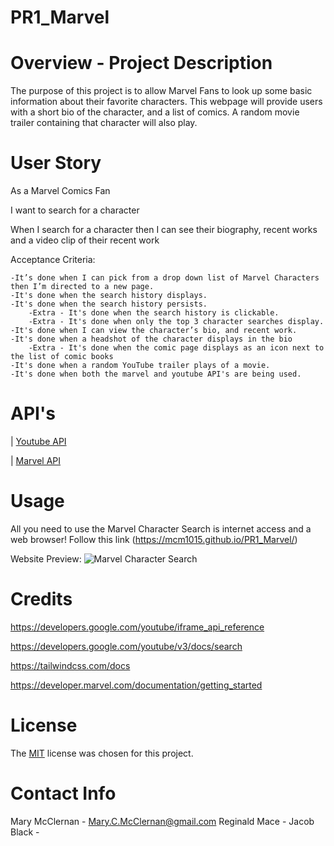 # PR1_Marvel
 
# Overview - Project Description

The purpose of this project is to allow Marvel Fans to look up some basic information about their favorite characters. 
This webpage will provide users with a short bio of the character, and a list of comics.
A random movie trailer containing that character will also play. 

# User Story
As a Marvel Comics Fan

I want to search for a character

When I search for a character then I can see their biography, recent works and a video clip of their recent work

Acceptance Criteria:

    -It’s done when I can pick from a drop down list of Marvel Characters then I’m directed to a new page.
    -It's done when the search history displays.
    -It's done when the search history persists.
        -Extra - It's done when the search history is clickable.
        -Extra - It's done when only the top 3 character searches display.
    -It's done when I can view the character’s bio, and recent work.
    -It's done when a headshot of the character displays in the bio
        -Extra - It's done when the comic page displays as an icon next to the list of comic books
    -It's done when a random YouTube trailer plays of a movie.
    -It's done when both the marvel and youtube API's are being used.
    
# API's
| [Youtube API](https://www.youtube.com/yt/dev/api-resources.html) 

| [Marvel API](https://developer.marvel.com/) 

# Usage
All you need to use the Marvel Character Search is internet access and a web browser!
Follow this link (https://mcm1015.github.io/PR1_Marvel/)

Website Preview: 
![Marvel Character Search](./assets/images/Website_Preview.png)

# Credits

https://developers.google.com/youtube/iframe_api_reference

https://developers.google.com/youtube/v3/docs/search

https://tailwindcss.com/docs 

https://developer.marvel.com/documentation/getting_started

# License

The [MIT](LICENSE) license was chosen for this project. 

# Contact Info
Mary McClernan - Mary.C.McClernan@gmail.com
Reginald Mace - 
Jacob Black - 







